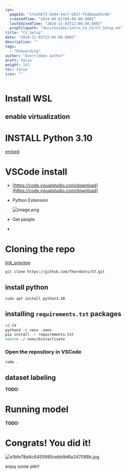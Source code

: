 ```yaml
---
sys:
  pageId: "17ed3673-5e94-44cf-b817-f54bbaa03c06"
  createdTime: "2024-09-01T00:08:00.000Z"
  lastEditedTime: "2024-11-03T22:06:00.000Z"
  propFilepath: "docs/Guides/intro_to_CV/CV_Setup.md"
title: "CV_Setup"
date: "2024-11-03T22:06:00.000Z"
description: ""
tags:
  - "Onboarding"
author: "Overridden author"
draft: false
weight: 161
toc: false
icon: ""
---
```


# Install WSL

## enable virtualization

# INSTALL Python 3.10

[embed](https://www.rose-hulman.edu/class/csse/csse132/2425a/labs/prelab1-wsl2.html)

# VSCode install

- [https://code.visualstudio.com/download](https://code.visualstudio.com/download)
- Python Extension

	![image.png](https://prod-files-secure.s3.us-west-2.amazonaws.com/d518164a-d88e-44d1-a4ee-3adb3bd8bce0/d82b6650-a5e4-4d3c-b8c9-93d817dae00e/image.png?X-Amz-Algorithm=AWS4-HMAC-SHA256&X-Amz-Content-Sha256=UNSIGNED-PAYLOAD&X-Amz-Credential=ASIAZI2LB466XNU4CQXV%2F20250309%2Fus-west-2%2Fs3%2Faws4_request&X-Amz-Date=20250309T060854Z&X-Amz-Expires=3600&X-Amz-Security-Token=IQoJb3JpZ2luX2VjECUaCXVzLXdlc3QtMiJIMEYCIQDM6uu2c1BXJb8VzebVaOQrGt6q9KQWapJ3ka5c5IPGkQIhAMN1JevCD8j7zCEzPE0xI7mD4qvWmrngFf%2FEjxkkcqWMKv8DCG4QABoMNjM3NDIzMTgzODA1IgwgOKMHIPbZwbUQ7p0q3AMiI46J%2FslAU9j2VsJjNsEofM5K1%2F%2FBqP1wsN%2B3LwDBAnJs6i%2B0PwZWSYZKNjjnQYhujYPu9Simz3BSiShVgY5qAWHHqPkNOFmLREwnebNBCLDvuWg8G8NlYuLGu2THUHqTEfGTzAAWCNl8i8C1w%2F%2BirMk%2FQ52UxLoBRdtkmA3XeLGXn6NPfcl0AkKBDt%2Fj3M8jR1rSnJmoLPkxOpr3Vg5olllWhGGIx3A96RC21Nco1u99d7zz%2FIUIfZSemmyU2f8ctKX35TEQkRJmkiFHLzjzjlusmPbG0Kd1U%2BLCaWRu8phuscoRM%2BdCl2rUeBjxGvMlLj5qxkokLdrCZxMpp22Szx5XGzY%2FTAdafQdR4%2BUPZcoABLgA2wpiU6k6IPBtj30Zwxel7Qea%2BhZ%2Bdaj7gMkU9nnEJJswmS8V9UAj2KjH17CIGY1rdCJ5UjQZKcDEPWYo55rS5Nd43IU6PrquZJsrbPc%2BdKw%2FTV4X4cJci2zyRk8QUQnn4vBnGr70%2FzEMUAYMB%2FbOS7DLzaE%2FPl8mNGt4qoM75BC%2BaRilcJVA0CkAF%2Fkac7JF7Nhqm7j8LrtA3TFiWF1P3yns3%2BIGPJ7MpfOa7vRUxJXCQyqWo9oedUyW%2BTZUp8RiqiC0BcFX4DDbx7S%2BBjqkAXgBbRlNn2iKJnaCw0zm%2F2f6%2BOiOTRyfAwNVzjqIAn4rtXDZz7v72ETscux0hLSbZzlSE0RlbS%2Fd99jdm%2FtSv60i7lvsRlQKEqCxKY9oVzE5DweGlqCo80RleF2%2FgOnJBiiaQqc5GxH1ML4j3du%2FcjG%2BzJUn%2FYxOyqFrLDZSCMvsDGHg0NSTjaQO1HxuFYvu29mjEdq4EGyjSzKJJoXZEmt6kAys&X-Amz-Signature=c6a4cb50aa130671d4ae24c2df69abbed76c08e61dd663c152a32ecfa6bc2c33&X-Amz-SignedHeaders=host&x-id=GetObject)
- Get people
- 

# Cloning the repo

[link_preview](https://github.com/Thornbots/CV/)

```bash
git clone https://github.com/Thornbots/CV.git
```

## install python

```bash
sudo apt install python3.10
```

## installing `requirements.txt` packages

```bash
cd CV
python3 -m venv .venv
pip install -r requirements.txt
source ./.venv/bin/activate
```

### Open the repository in VSCode

```bash
code .
```

## dataset labeling  

**TODO:**

# Running model

**TODO:**

# Congrats! You did it!

![e1bfe78d4c6455985cebb9d6a247088b.jpg](https://prod-files-secure.s3.us-west-2.amazonaws.com/d518164a-d88e-44d1-a4ee-3adb3bd8bce0/7d1ce04e-65d6-40c8-814d-754280e9515a/e1bfe78d4c6455985cebb9d6a247088b.jpg?X-Amz-Algorithm=AWS4-HMAC-SHA256&X-Amz-Content-Sha256=UNSIGNED-PAYLOAD&X-Amz-Credential=ASIAZI2LB466T6YJSTER%2F20250309%2Fus-west-2%2Fs3%2Faws4_request&X-Amz-Date=20250309T060853Z&X-Amz-Expires=3600&X-Amz-Security-Token=IQoJb3JpZ2luX2VjECUaCXVzLXdlc3QtMiJGMEQCIGbms%2FVJYaII%2BTNMMzR7%2FIpadcyh7hIaXSAui2g6h00cAiBDMFtAViebZRAP5KXMnmE3Wf2JC8ogW%2FU1lc%2FKYI5qgSr%2FAwhuEAAaDDYzNzQyMzE4MzgwNSIMc5DEBlao5IJywp%2FGKtwDG9r3TNLaLNMXp5BsrTdSfj3zJhIMsgsWRf8VMFdvcqq%2BinicpEZG%2BjMnr%2BexSCqt3bdopdqoqy5zITai0uuGt%2F0xPiH2n24v0h5GWnDrqJJXGkt69ZvuSRB3QDNNI%2FQrp6XHHP2lwnEyeiVCXZz7a4NJz9oLOrd0d%2FrL%2BYenSUTJgAniTQJG48zAvkIKGvY%2FsTJIPYS6TRtPrUGYg0fM6c04uz%2BwEEaFqWROYQLoc9%2FbAiH9%2ByyEIx5Oyt7I84VeHWFpakySCBs%2BfFWz4%2BPwQFARd7oiuKkZVeDZ55DW5%2BiPpytuj1SM5TdO1tP8GaCgxu3BJaz81csW4HlUMWKAEyGWY%2B14skebHeZuycXNxQsRjyJlDuMiGpnOvPZ5OM30ThPQanUqeJnsaQxiC1ChhO95SJE0%2BSZJnQlWNP3z2kzlC%2BxbuAi4%2BumjIqMsy%2FymA9Am4LUm73SFz%2F25p9Pvy5cipJnR%2B9kd8Md94WZgpGeCTJhoiJ9kjoYY4J6qT2DV6XpEVCQG%2F6wNnr%2ByiJrFGpiemxszWoGW%2Fd17iH4iqzv9g%2FO4pN%2BO%2BMTPjWi%2BJ%2BfQPXrGKumSLNfcHnPdqsZGq8zeLAn%2F4Ylq9zFRHlbSg%2FLo%2F8m13%2F0agvMQkfMwjMi0vgY6pgFMNlq9uTREz6SPA91ShH8AAnu%2Fnr4HI7t2QtDm%2BfDSCCNVpuyQMBNVBM9o5Wz%2BkSzXB5%2BuKwy6k1BOd3eQzSngxTF8fuHRkPan3sz2yWe8pck8qG0G7gui4hjQo2SL7UOB31OYEuqvnSrXIgA59gXHqZf7IpwWexjWQeng7dFg7WKtr6nLg62L6kctICwmo%2BlNOqPASmO3Dk%2BfZ2vJtIUwTEo%2FNpOm&X-Amz-Signature=ad9367f8369df589015c426cdfeaaf26cd31c854a55e22472d2492e96ab84cd7&X-Amz-SignedHeaders=host&x-id=GetObject)

enjoy some pilk!!
